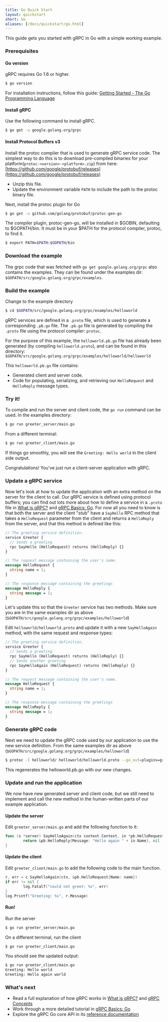```yaml
---
title: Go Quick Start
layout: quickstart
short: Go
aliases: [/docs/quickstart/go.html]
---
```

<p class="lead">This guide gets you started with gRPC in Go with a simple
working example.</p>

<div id="toc"></div>

### Prerequisites

#### Go version

gRPC requires Go 1.6 or higher.

```sh
$ go version
```

For installation instructions, follow this guide: [Getting Started - The Go Programming Language](https://golang.org/doc/install)

#### Install gRPC

Use the following command to install gRPC.

```sh
$ go get -u google.golang.org/grpc
```

#### Install Protocol Buffers v3

Install the protoc compiler that is used to generate gRPC service code. The simplest way to do this is to download pre-compiled binaries for your platform(`protoc-<version>-<platform>.zip`) from here: [https://github.com/google/protobuf/releases](https://github.com/google/protobuf/releases)

  * Unzip this file.
  * Update the environment variable `PATH` to include the path to the protoc binary file.

Next, install the protoc plugin for Go

```sh
$ go get -u github.com/golang/protobuf/protoc-gen-go
```

The compiler plugin, protoc-gen-go, will be installed in $GOBIN, defaulting to $GOPATH/bin. It must be in your $PATH for the protocol compiler, protoc, to find it.  

```sh
$ export PATH=$PATH:$GOPATH/bin
```

### Download the example

The grpc code that was fetched with `go get google.golang.org/grpc` also contains the examples. They can be found under the examples dir: `$GOPATH/src/google.golang.org/grpc/examples`.

### Build the example

Change to the example directory

```sh
$ cd $GOPATH/src/google.golang.org/grpc/examples/helloworld
```

gRPC services are defined in a `.proto` file, which is used to generate a corresponding `.pb.go` file. The `.pb.go` file is generated by compiling the `.proto` file using the protocol compiler: `protoc`.

For the purpose of this example, the `helloworld.pb.go` file has already been generated (by compiling `helloworld.proto`), and can be found in this directory: `$GOPATH/src/google.golang.org/grpc/examples/helloworld/helloworld`

This `helloworld.pb.go` file contains:

  * Generated client and server code.
  * Code for populating, serializing, and retrieving our `HelloRequest` and `HelloReply` message types.

### Try it!

To compile and run the server and client code, the `go run` command can be used.
In the examples directory:

```sh
$ go run greeter_server/main.go
```

From a different terminal:

```sh
$ go run greeter_client/main.go
```

If things go smoothly, you will see the `Greeting: Hello world` in the client side output.

Congratulations! You've just run a client-server application with gRPC.

### Update a gRPC service

Now let's look at how to update the application with an extra method on the
server for the client to call. Our gRPC service is defined using protocol
buffers; you can find out lots more about how to define a service in a `.proto`
file in [What is gRPC?](/docs/guides) and [gRPC Basics:
Go](/docs/tutorials/basic/go/). For now all you need to know is that both the server and the client
"stub" have a `SayHello` RPC method that takes a `HelloRequest` parameter from
the client and returns a `HelloReply` from the server, and that this method
is defined like this:

```protobuf
// The greeting service definition.
service Greeter {
  // Sends a greeting
  rpc SayHello (HelloRequest) returns (HelloReply) {}
}

// The request message containing the user's name.
message HelloRequest {
  string name = 1;
}

// The response message containing the greetings
message HelloReply {
  string message = 1;
}
```

Let's update this so that the `Greeter` service has two methods. Make sure you are in the same examples dir as above (`$GOPATH/src/google.golang.org/grpc/examples/helloworld`) 

Edit `helloworld/helloworld.proto` and update it with a new `SayHelloAgain` method, with the same request and response
types:

```protobuf
// The greeting service definition.
service Greeter {
  // Sends a greeting
  rpc SayHello (HelloRequest) returns (HelloReply) {}
  // Sends another greeting
  rpc SayHelloAgain (HelloRequest) returns (HelloReply) {}
}

// The request message containing the user's name.
message HelloRequest {
  string name = 1;
}

// The response message containing the greetings
message HelloReply {
  string message = 1;
}
```

### Generate gRPC code

Next we need to update the gRPC code used by our application to use the new
service definition. From the same examples dir as above (`$GOPATH/src/google.golang.org/grpc/examples/helloworld`)

```sh
$ protoc -I helloworld/ helloworld/helloworld.proto --go_out=plugins=grpc:helloworld
```

This regenerates the helloworld.pb.go with our new changes.

### Update and run the application

We now have new generated server and client code, but we still need to implement
and call the new method in the human-written parts of our example application.

#### Update the server

Edit `greeter_server/main.go` and add the following function to it:

```go
func (s *server) SayHelloAgain(ctx context.Context, in *pb.HelloRequest) (*pb.HelloReply, error) {
        return &pb.HelloReply{Message: "Hello again " + in.Name}, nil
}
```

#### Update the client

Edit `greeter_client/main.go` to add the following code to the main function.

```go
r, err = c.SayHelloAgain(ctx, &pb.HelloRequest{Name: name})
if err != nil {
        log.Fatalf("could not greet: %v", err)
}
log.Printf("Greeting: %s", r.Message)
```

#### Run!

Run the server 

```sh
$ go run greeter_server/main.go
```

On a different terminal, run the client 

```sh
$ go run greeter_client/main.go
```

You should see the updated output:

```sh
$ go run greeter_client/main.go
Greeting: Hello world
Greeting: Hello again world
```

### What's next

- Read a full explanation of how gRPC works in [What is gRPC?](/docs/guides/)
  and [gRPC Concepts](/docs/guides/concepts/)
- Work through a more detailed tutorial in [gRPC Basics: Go](/docs/tutorials/basic/go/)
- Explore the gRPC Go core API in its [reference
  documentation](https://godoc.org/google.golang.org/grpc)